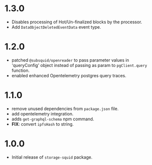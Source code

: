 # 1.3.0

- Disables processing of Hot/Un-finalized blocks by the processor.
- Add `DataObjectDeletedEventData` event type.

# 1.2.0

- patched `@subsquid/openreader` to pass parameter values in 'queryConfig' object instead of passing as param to `pgClient.query` function.
- enabled enhanced Opentelemetry postgres query traces.

# 1.1.0

- remove unused dependencies from `package.json` file.
- add opentelemetry integration.
- adds `get-graphql-schema` npm command.
- **FIX**: convert `ipfsHash` to string.

# 1.0.0

- Initial release of `storage-squid` package.